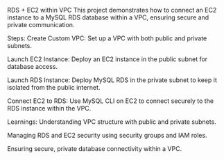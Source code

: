 RDS + EC2 within VPC
This project demonstrates how to connect an EC2 instance to a MySQL RDS database within a VPC, ensuring secure and private communication.

Steps:
Create Custom VPC:
Set up a VPC with both public and private subnets.

Launch EC2 Instance:
Deploy an EC2 instance in the public subnet for database access.

Launch RDS Instance:
Deploy MySQL RDS in the private subnet to keep it isolated from the public internet.

Connect EC2 to RDS:
Use MySQL CLI on EC2 to connect securely to the RDS instance within the VPC.

Learnings:
Understanding VPC structure with public and private subnets.

Managing RDS and EC2 security using security groups and IAM roles.

Ensuring secure, private database connectivity within a VPC.
